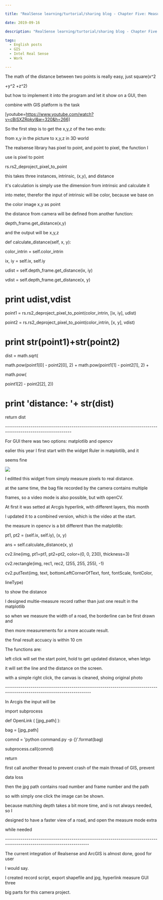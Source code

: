 ```yaml
---

title: "RealSense learning/turtorial/sharing blog - Chapter Five: Measuring"

date: 2019-09-16

description: "RealSense learning/turtorial/sharing blog - Chapter Five: Measuring"

tags:
  - English posts
  - GIS
  - Intel Real Sense
  - Work

---
```


The math of the distance between two points is really easy, just square(x^2

+y^2 +z^2)  

  

but how to implement it into the program and let it show on a GUI, then

combine with GIS platform is the task  

  

[youtube=https://www.youtube.com/watch?v=cBiSXZRpkyI&w=320&h=266]

  

  

  

So the first step is to get the x,y,z of the two ends:  

  

from x,y in the picture to x,y,z in 3D world  

  

The realsense library has pixel to point, and point to pixel, the function I

use is pixel to point  

  

rs.rs2_deproject_pixel_to_point  

  

this takes three instances, intrinsic, (x,y), and distance  

  

it's calculation is simply use the dimension from intrinsic and calculate it

into meter, therefor the input of intrinsic will be color, because we base on

the color image x,y as point  

  

the distance from camera will be defined from another function:

depth_frame.get_distance(x,y)  

  

and the output will be x,y,z  

  

def calculate_distance(self, x, y):  

color_intrin = self.color_intrin  

ix, iy = self.ix, self.iy  

udist = self.depth_frame.get_distance(ix, iy)  

vdist = self.depth_frame.get_distance(x, y)  

# print udist,vdist  

  

point1 = rs.rs2_deproject_pixel_to_point(color_intrin, [ix, iy], udist)  

point2 = rs.rs2_deproject_pixel_to_point(color_intrin, [x, y], vdist)  

# print str(point1)+str(point2)  

  

dist = math.sqrt(  

math.pow(point1[0] - point2[0], 2) + math.pow(point1[1] - point2[1], 2) +

math.pow(  

point1[2] - point2[2], 2))  

# print 'distance: '+ str(dist)  

return dist  

  

  

\----------------------------------------------------------------------------------------------------------------  

  

For GUI there was two options: matplotlib and opencv  

  

ealier this year I first start with the widget Ruler in matplotlib, and it

seems fine  

  

[![](https://jaythecheyi.home.blog/wp-content/uploads/2019/11/0fdb2-matplotlib.png)](https://jaythecheyi.home.blog/wp-content/uploads/2019/11/6d717-matplotlib.png)

  

I editted this widget from simply measure pixels to real distance.  

  

at the same time, the bag file recorded by the camera contains multiple

frames, so a video mode is also possible, but with openCV.  

  

At first it was setted at Arcgis hyperlink, with different layers, this month

I updated it to a combined version, which is the video at the start.  

  

the measure in opencv is a bit different than the matplotlib:  

  

pt1, pt2 = (self.ix, self.iy), (x, y)  

ans = self.calculate_distance(x, y)  

cv2.line(img, pt1=pt1, pt2=pt2, color=(0, 0, 230), thickness=3)  

cv2.rectangle(img, rec1, rec2, (255, 255, 255), -1)  

cv2.putText(img, text, bottomLeftCornerOfText, font, fontScale, fontColor,

lineType)  

  

to show the distance  

  

I designed multie-measure record rather than just one result in the matplotlib  

  

so when we measure the width of a road, the borderline can be first drawn and

then more measurements for a more accuate result.  

  

the final result accuacy is within 10 cm  

  

The functions are:  

left click will set the start point, hold to get updated distance, when letgo

it will set the line and the distance on the screen.  

with a simple right click, the canvas is cleaned, shoing original photo  

\--------------------------------------------------------------------------------------------------------------------------  

In Arcgis the input will be  

import subprocess  

def OpenLink ( [jpg_path] ):  

bag = [jpg_path]  

  

comnd = 'python command.py -p {}'.format(bag)  

subprocess.call(comnd)  

return  

  

first call another thread to prevent crash of the main thread of GIS, prevent

data loss  

then the jpg path contains road number and frame number and the path  

  

so with simply one click the image can be shown.  

  

because matching depth takes a bit more time, and is not always needed, so I

designed to have a faster view of a road, and open the measure mode extra

while needed  

\-------------------------------------------------------------------------------------------------------------------------  

  

The current integration of Realsense and ArcGIS is almost done, good for user

I would say.  

  

I created record script, export shapefile and jpg, hyperlink measure GUI three

big parts for this camera project.  

  

